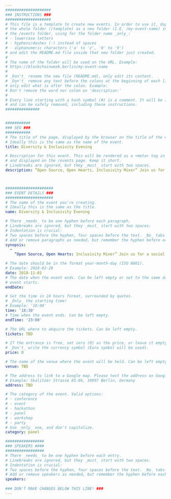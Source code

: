 ```yaml
---
####################
### INSTRUCTIONS ###
####################
# This file is a template to create new events. In order to use it, duplicate
# the whole folder (/template) as a new folder (I.E. /my-event-name) inside of
# the /events folder, using for the folder name _only_:
# - lowercase letters
# - hyphens/dashes (-) instead of spaces
# - alphanumeric characters ('a' to 'z', '0' to '9')
# and edit the README.md file inside that new folder just created.
#
# The name of the folder will be used on the URL. Example:
# https://blockchainweek.berlin/my-event-name
#
# _Don't_ rename the new file (README.md), only edit its content.
# _Don't_ remove any text before the colons at the beginning of each line,
# only edit what is after the colon. Example:
# Don't remove the word nor colon on 'description:'
#
# Every line starting with a hash symbol (#) is a comment. It will be ignored
# and can be safely removed, including these instructions.
###############


###########
### SEO ###
###########
# The title of the page, displayed by the browser on the title of the window.
# Ideally this is the same as the name of the event.
title: Diversity & Inclusivity Evening

# Description for this event. This will be rendered as a <meta> tag in the HTML,
# and displayed on the /events page. Keep it short.
# Linebreaks are ignored, but they _must_ start with two spaces.
description: “Open Source, Open Hearts, Inclusivity Mixer” Join us for a social sidechain to the dense technical content around code and protocols. This event will allow Ethereum community members to explore the more diverse human issues which inform our many projects. In place of one-to-many speeches, we’ll have multiple nods of participatory activities around the space, and opportunities to learn more about the foundational global barriers that we aim to tackle in transforming the world with technology.



#####################
### EVENT DETAILS ###
#####################
# The name of the event you're creating.
# Ideally this is the same as the title.
name: Diversity & Inclusivity Evening

# There _needs_ to be one hyphen before each paragraph.
# Linebreaks are ignored, but they _must_ start with two spaces.
# Indentation is crucial:
# Two spaces before the hyphen, four spaces before the text. _No_ tabs allowed.
# Add or remove paragraphs as needed, but remember the hyphen before each entry.
synopsis:
  -
    “Open Source, Open Hearts: Inclusivity Mixer” Join us for a social sidechain to the dense technical content around code and protocols. This event will allow Ethereum community members to explore the more diverse human issues which inform our many projects. In place of one-to-many speeches, we’ll have multiple nods of participatory activities around the space, and opportunities to learn more about the foundational global barriers that we aim to tackle in transforming the world with technology.

# The date should be in the format year-month-day (ISO 8601).
# Example: 2018-02-28
date: 2018-11-01
# The date when the event ends. Can be left empty or set to the same day the
# event starts.
endDate: 

# Set the time in 24 hours format, surrounded by quotes.
# _Only_ the starting time!
# Example: '18:00'
time: '18:30'
# Time when the event ends. Can be left empty.
endTime: '23:00'

# The URL where to akquire the tickets. Can be left empty.
tickets: TBD

# If the entrance is free, set zero (0) as the price, or leave it empty.
# _Don't_ write the currency symbol (Euro symbol will be used).
price: 0

# The name of the venue where the event will be held. Can be left empty.
venue: TBD

# The address to link to a Google map. Please test the address on Google Maps.
# Example: Skalitzer Strasse 85-86, 10997 Berlin, Germany
address: TBD

# The category of the event. Valid options:
# - conference
# - event
# - hackathon
# - panel
# - workshop
# - party
# Use _only_ one, and don't capitalize.
category: panel

#################
### SPEAKERS ####
#################
# There _needs_ to be one hyphen before each entry.
# Linebreaks are ignored, but they _must_ start with two spaces.
# Indentation is crucial:
# Two spaces before the hyphen, four spaces before the text. _No_ tabs allowed.
# Add or remove speakers as needed, but remember the hyphen before each entry.
speakers:
  
### DON'T MAKE CHANGES BELOW THIS LINE! ###
---
```

<!-- ### DON'T MAKE CHANGES BELOW THIS LINE! ### -->

<Event-Content/>
